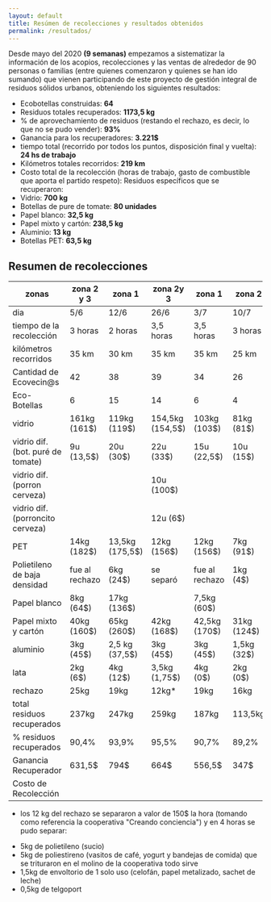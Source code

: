 ```yaml
---
layout: default
title: Resúmen de recolecciones y resultados obtenidos
permalink: /resultados/
---
```


Desde mayo del 2020  __(9 semanas)__ empezamos a sistematizar la información de los acopios, recolecciones y las ventas de alrededor de 90 personas o familias (entre quienes comenzaron y quienes se han ido sumando) que vienen participando de este proyecto de gestión integral de residuos sólidos urbanos, obteniendo los siguientes resultados:

- Ecobotellas construidas: __64__
- Residuos totales recuperados: __1173,5 kg__  
- % de aprovechamiento de residuos (restando el rechazo, es decir, lo que no se pudo vender): __93%__  
- Ganancia para los recuperadores: __3.221$__
- tiempo total (recorrido por todos los puntos, disposición final y vuelta): __24 hs de trabajo__
- Kilómetros totales recorridos: __219 km__
- Costo total de la recolección (horas de trabajo, gasto de combustible que aporta el partido respeto):
Residuos específicos que se recuperaron:
- Vidrio: __700 kg__
- Botellas de pure de tomate: __80 unidades__
- Papel blanco: __32,5 kg__
- Papel mixto y cartón: __238,5 kg__
- Aluminio: __13 kg__
- Botellas PET: __63,5 kg__



## Resumen de recolecciones  

  | zonas                             | zona 2 y 3      | zona 1          | zona 2y 3        | zona 1       | zona 2       | zona 3       | zona 1       |
  |-----------------------------------|-----------------|-----------------|------------------|--------------|--------------|--------------|--------------|
  | dia                               | 5/6             | 12/6            | 26/6             | 3/7	        |10/7          |17/7          | 24/7         |
  | tiempo de la recolección          | 3 horas         | 2 horas         | 3,5 horas        | 3,5 horas    | 3 horas      | 3 horas      |4,5 horas     |
  | kilómetros recorridos             | 35 km           | 30 km           | 35 km            | 35 km        | 25 km        | 24 km        | 35 km        |
  | Cantidad de Ecovecin@s            | 42              | 38              | 39               | 34           | 26           | 13           | 47           |
  | Eco-Botellas                      | 6               | 15              | 14               | 6            | 4            | 7            | 12           |
  | vidrio                            | 161kg (161$)    | 119kg (119$)    | 154,5kg (154,5$) | 103kg (103$) | 81kg (81$)   | 81kg (81$)   |              |
  | vidrio dif. (bot. puré de tomate) | 9u (13,5$)      | 20u (30$)       | 22u (33$)        | 15u (22,5$)  | 10u (15$)    | 4u (6$)      |              |
  | vidrio dif. (porron cerveza)      |                 |                 | 10u (100$)       |              |              |              |              |
  | vidrio dif. (porroncito cerveza)  |                 |                 | 12u (6$)         |              |              |              |              |
  | PET                               | 14kg (182$)     | 13,5kg (175,5$) | 12kg (156$)      | 12kg (156$)  |7kg (91$)     |5kg (65$)     |              |
  | Polietileno de baja densidad      | fue al rechazo  | 6kg (24$)       | se separó        |fue al rechazo|1kg (4$)      |1kg (4$)      |              |
  | Papel blanco                      | 8kg (64$)       | 17kg (136$)     |                  | 7,5kg (60$)  |              |              |              |
  | Papel mixto y cartón              | 40kg (160$)     | 65kg (260$)     |  42kg (168$)     | 42,5kg (170$)|31kg (124$)   | 18kg (72$)   |              |
  | aluminio                          | 3kg (45$)       | 2,5 kg (37,5$)  | 3kg (45$)        | 3kg (45$)    | 1,5kg (32$)  |              |              |
  | lata                              | 2kg (6$)        | 4kg (12$)       | 3,5kg (1,75$)    | 4kg (0$)     |2kg (0$)      |   1kg (0$)   |              |
  | rechazo                           | 25kg            | 19kg            | 12kg*            | 19kg         | 16kg         | 5kg          |              |
  | total residuos recuperados        | 237kg           | 247kg           | 259kg            | 187kg        | 113,5kg      |  110kg       |              |
  | % residuos recuperados            |  90,4%          |  93,9%          | 95,5%            |  90,7%       |  89,2%       |  95,6%       |              |
  | Ganancia Recuperador              |        631,5$   |   794$          |  664$            |   556,5$     | 347$         | 228$         |              |
  | Costo de Recolección              |                 |                 |                  |              |              |              |              |

* los 12 kg del rechazo se separaron a valor de 150$ la hora (tomando como referencia la cooperativa "Creando conciencia") y en 4 horas se pudo separar:
- 5kg de polietileno (sucio)
- 5kg de poliestireno (vasitos de café, yogurt y bandejas de comida) que se trituraron en el molino de la cooperativa todo sirve
- 1,5kg de envoltorio de 1 solo uso (celofán, papel metalizado, sachet de leche)
- 0,5kg de telgoport
